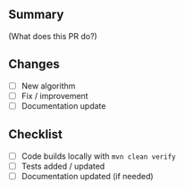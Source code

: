 ## Summary
(What does this PR do?)

## Changes
- [ ] New algorithm
- [ ] Fix / improvement
- [ ] Documentation update

## Checklist
- [ ] Code builds locally with `mvn clean verify`
- [ ] Tests added / updated
- [ ] Documentation updated (if needed)
